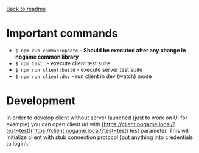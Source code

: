 [Back to readme](/README.md)

# Important commands

- ``$ npm run common:update`` - **Should be executed after any change in nogame common library**
- ``$ npm test `` - execute client test suite
- ``$ npm run client:build`` - execute server test suite
- ``$ npm run client:dev`` - run client in dev (watch) mode


# Development

In order to develop client without server launched (just to work on UI for example) you can open client url with
[https://client.nogame.local/?test=test](https://client.nogame.local/?test=test) test parameter.
This will initialize client with stub connection protocol (put anything into credentials to login).